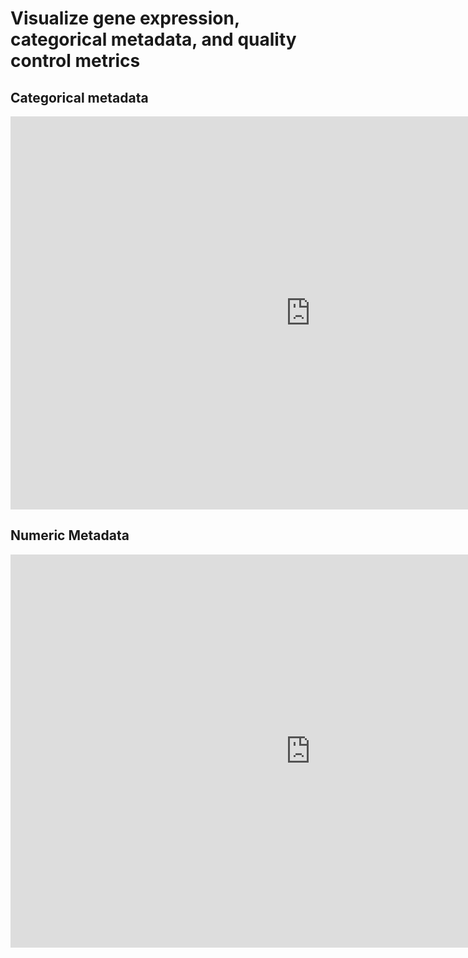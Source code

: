 # Visualize gene expression, categorical metadata, and quality control metrics


## Categorical metadata

<iframe src="https://docs.google.com/presentation/d/e/2PACX-1vR_lM5Z-lwKerqPGp1w1wM6oo-zj3lfx5MmOxptCCyP7YeU-O8rC9ZjWCdwvum7lmehRwfQuScyAjiP/embed?start=false&loop=false&delayms=3000" frameborder="0" width="960" height="629" allowfullscreen="true" mozallowfullscreen="true" webkitallowfullscreen="true"></iframe>

## Numeric Metadata

<iframe src="https://docs.google.com/presentation/d/e/2PACX-1vQki4kVdc3aVitM1njrvtGKJ0n_PROTvFxN_oVJ-8kLPPAkT6pN_8yjF8T9luVzcsuMC81gCVkALA95/embed?start=false&loop=false&delayms=3000" frameborder="0" width="960" height="629" allowfullscreen="true" mozallowfullscreen="true" webkitallowfullscreen="true"></iframe>

